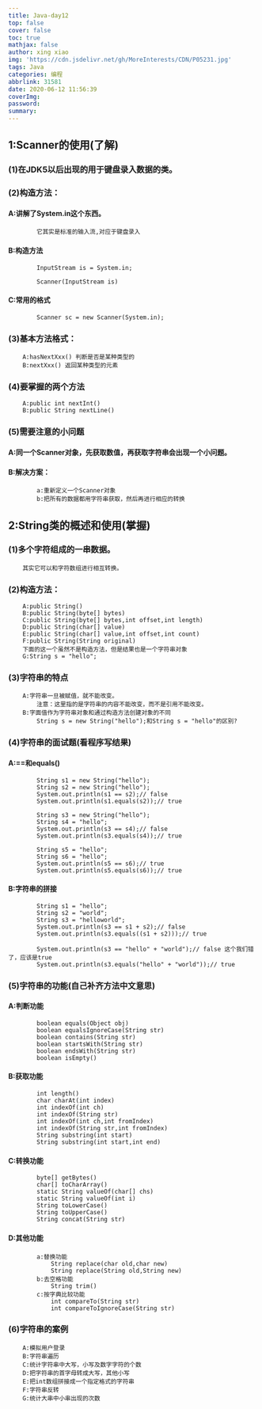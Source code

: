 ```yaml
---
title: Java-day12
top: false
cover: false
toc: true
mathjax: false
author: xing xiao
img: 'https://cdn.jsdelivr.net/gh/MoreInterests/CDN/P05231.jpg'
tags: Java
categories: 编程
abbrlink: 31581
date: 2020-06-12 11:56:39
coverImg:
password:
summary:
---
```

## 1:Scanner的使用(了解)
###	(1)在JDK5以后出现的用于键盘录入数据的类。
###	(2)构造方法：
####		A:讲解了System.in这个东西。
			它其实是标准的输入流,对应于键盘录入
####		B:构造方法
			InputStream is = System.in;
			
			Scanner(InputStream is)
####		C:常用的格式
			Scanner sc = new Scanner(System.in);
###	(3)基本方法格式：
		A:hasNextXxx() 判断是否是某种类型的
		B:nextXxx()	返回某种类型的元素
###	(4)要掌握的两个方法
		A:public int nextInt()
		B:public String nextLine()
###	(5)需要注意的小问题
####		A:同一个Scanner对象，先获取数值，再获取字符串会出现一个小问题。
####		B:解决方案：
			a:重新定义一个Scanner对象
			b:把所有的数据都用字符串获取，然后再进行相应的转换
			
## 2:String类的概述和使用(掌握)
###	(1)多个字符组成的一串数据。
		其实它可以和字符数组进行相互转换。
###	(2)构造方法：
		A:public String()
		B:public String(byte[] bytes)
		C:public String(byte[] bytes,int offset,int length)
		D:public String(char[] value)
		E:public String(char[] value,int offset,int count)
		F:public String(String original)
		下面的这一个虽然不是构造方法，但是结果也是一个字符串对象
		G:String s = "hello";
###	(3)字符串的特点
		A:字符串一旦被赋值，就不能改变。
			注意：这里指的是字符串的内容不能改变，而不是引用不能改变。
		B:字面值作为字符串对象和通过构造方法创建对象的不同
			String s = new String("hello");和String s = "hello"的区别?
###	(4)字符串的面试题(看程序写结果)
####		A:==和equals()
			String s1 = new String("hello");
			String s2 = new String("hello");
			System.out.println(s1 == s2);// false
			System.out.println(s1.equals(s2));// true

			String s3 = new String("hello");
			String s4 = "hello";
			System.out.println(s3 == s4);// false
			System.out.println(s3.equals(s4));// true

			String s5 = "hello";
			String s6 = "hello";
			System.out.println(s5 == s6);// true
			System.out.println(s5.equals(s6));// true
####		B:字符串的拼接
			String s1 = "hello";
			String s2 = "world";
			String s3 = "helloworld";
			System.out.println(s3 == s1 + s2);// false
			System.out.println(s3.equals((s1 + s2)));// true

			System.out.println(s3 == "hello" + "world");// false 这个我们错了，应该是true
			System.out.println(s3.equals("hello" + "world"));// true
###	(5)字符串的功能(自己补齐方法中文意思)
####		A:判断功能
			boolean equals(Object obj)
			boolean equalsIgnoreCase(String str)
			boolean contains(String str)
			boolean startsWith(String str)
			boolean endsWith(String str)
			boolean isEmpty()
####		B:获取功能
			int length()
			char charAt(int index)
			int indexOf(int ch)
			int indexOf(String str)
			int indexOf(int ch,int fromIndex)
			int indexOf(String str,int fromIndex)
			String substring(int start)
			String substring(int start,int end)
####		C:转换功能
			byte[] getBytes()
			char[] toCharArray()
			static String valueOf(char[] chs)
			static String valueOf(int i)
			String toLowerCase()
			String toUpperCase()
			String concat(String str)
####		D:其他功能
			a:替换功能 
				String replace(char old,char new)
				String replace(String old,String new)
			b:去空格功能
				String trim()
			c:按字典比较功能
				int compareTo(String str)
				int compareToIgnoreCase(String str) 
###	(6)字符串的案例
		A:模拟用户登录
		B:字符串遍历
		C:统计字符串中大写，小写及数字字符的个数
		D:把字符串的首字母转成大写，其他小写
		E:把int数组拼接成一个指定格式的字符串
		F:字符串反转
		G:统计大串中小串出现的次数